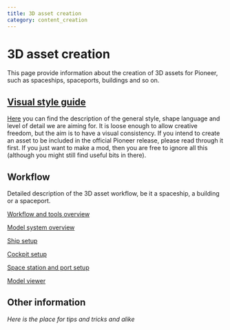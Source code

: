 ```yaml
---
title: 3D asset creation
category: content_creation
---
```


# 3D asset creation

This page provide information about the creation of 3D assets for Pioneer, such as spaceships, spaceports, buildings and so on.

## [Visual style guide]()

[Here]() you can find the description of the general style, shape language and level of detail we are aiming for. It is loose enough to allow creative freedom, but the aim is to have a visual consistency. If you intend to create an asset to be included in the official Pioneer release, please read through it first. If you just want to make a mod, then you are free to ignore all this (although you might still find useful bits in there).

## Workflow

Detailed description of the 3D asset workflow, be it a spaceship, a building or a spaceport.

[Workflow and tools overview]()

[Model system overview](./model_system.md)

[Ship setup]()

[Cockpit setup]()

[Space station and port setup]()

[Model viewer]()

## Other information

*Here is the place for tips and tricks and alike*



